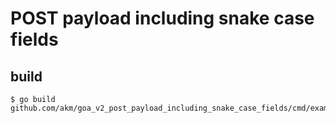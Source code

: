 # POST payload including snake case fields

## build

```
$ go build github.com/akm/goa_v2_post_payload_including_snake_case_fields/cmd/examples
```
